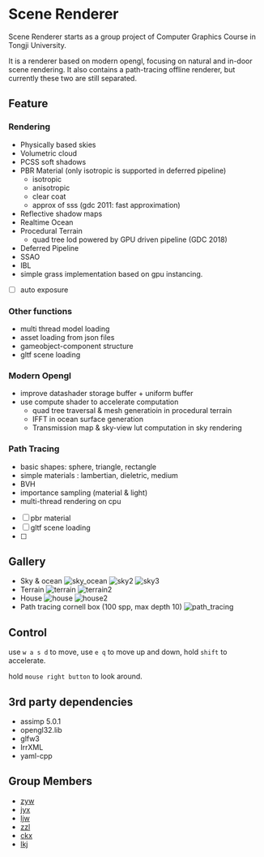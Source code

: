 # Scene Renderer

Scene Renderer starts as a group project of Computer Graphics Course in Tongji University.

It is a renderer based on modern opengl, focusing on natural and in-door scene rendering. It also contains a path-tracing offline renderer, but currently these two are still separated.

## Feature

### Rendering

* Physically based skies
* Volumetric cloud
* PCSS soft shadows
* PBR Material (only isotropic is supported in deferred pipeline)
  * isotropic
  * anisotropic
  * clear coat
  * approx of sss (gdc 2011: fast approximation)
* Reflective shadow maps
* Realtime Ocean
* Procedural Terrain
  * quad tree lod powered by GPU driven pipeline (GDC 2018)
* Deferred Pipeline
* SSAO
* IBL
* simple grass implementation based on gpu instancing.
* [ ] auto exposure

### Other functions

* multi thread model loading
* asset loading from json files
* gameobject-component structure
* gltf scene loading

### Modern Opengl

* improve datashader storage buffer + uniform buffer
* use compute shader to accelerate computation
  * quad tree traversal & mesh generatioin in procedural terrain
  * IFFT in ocean surface generation
  * Transmission map & sky-view lut computation in sky rendering

### Path Tracing

* basic shapes: sphere, triangle, rectangle
* simple materials : lambertian, dieletric, medium
* BVH
* importance sampling (material & light)
* multi-thread rendering on cpu
* [ ] pbr material
* [ ] gltf scene loading
* [ ] 

## Gallery

+ Sky & ocean
  ![sky_ocean](./img/sky.png)
  ![sky2](./img/sky2.png)
  ![sky3](./img/sky3.png)
+ Terrain
  ![terrain](./img/terrain.png)
  ![terrain2](./img/terrain_dynamic_lod.png)
+ House
  ![house](./img/house.png)
  ![house2](./img/house2.png)
+ Path tracing 
  cornell box (100 spp, max depth 10)
  ![path_tracing](./img/ray_tracing.png)

## Control

use `w a s d` to move, use `e q` to move up and down, hold `shift` to accelerate. 

hold `mouse right button` to look around. 

## 3rd party dependencies

+ assimp 5.0.1
+ opengl32.lib
+ glfw3
+ IrrXML
+ yaml-cpp

## Group Members

* [zyw](https://github.com/SleepinWei)
* [jyx](https://github.com/1696762169)
* [ljw](https://github.com/XiaoXKKK)
* [zzl](https://github.com/qbdl)
* [ckx](https://github.com/Moondok)
* [lkj](https://github.com/qbdl)
